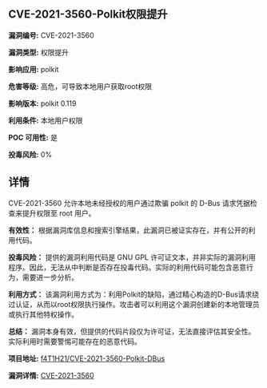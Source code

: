 ## CVE-2021-3560-Polkit权限提升

**漏洞编号:** CVE-2021-3560

**漏洞类型:** 权限提升

**影响应用:** polkit

**危害等级:** 高危，可导致本地用户获取root权限

**影响版本:** polkit 0.119

**利用条件:** 本地用户权限

**POC 可用性:** 是

**投毒风险:** 0%

## 详情

CVE-2021-3560 允许本地未经授权的用户通过欺骗 polkit 的 D-Bus 请求凭据检查来提升权限至 root 用户。

**有效性：**
根据漏洞库信息和搜索引擎结果，此漏洞已被证实存在，并有公开的利用代码。

**投毒风险：**
提供的漏洞利用代码是 GNU GPL 许可证文本，并非实际的漏洞利用程序。因此，无法从中判断是否存在投毒代码。实际的利用代码可能包含恶意行为，需要进一步分析。

**利用方式：**
该漏洞利用方式为：利用Polkit的缺陷，通过精心构造的D-Bus请求绕过认证，从而以root权限执行操作。攻击者可以利用这个漏洞创建新的本地管理员或执行其他特权操作。

**总结：**
漏洞本身有效，但提供的代码片段仅为许可证，无法直接评估其安全性。实际利用时需要警惕可能存在的恶意代码。

**项目地址:** [f4T1H21/CVE-2021-3560-Polkit-DBus](https://github.com/f4T1H21/CVE-2021-3560-Polkit-DBus)

**漏洞详情:** [CVE-2021-3560](https://nvd.nist.gov/vuln/detail/CVE-2021-3560)